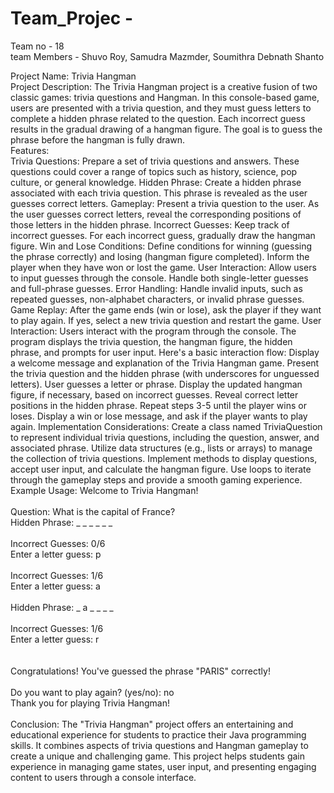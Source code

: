 # Team_Projec -
Team no - 18<br>
team Members - Shuvo Roy, Samudra Mazmder, Soumithra Debnath Shanto<br>

Project Name: Trivia Hangman<br>
Project Description: The Trivia Hangman project is a creative fusion of two classic games: trivia questions and Hangman. In this console-based game, users are presented with a trivia question, and they must guess letters to complete a hidden phrase related to the question. Each incorrect guess results in the gradual drawing of a hangman figure. The goal is to guess the phrase before the hangman is fully drawn.
<br>Features:<br>
Trivia Questions: Prepare a set of trivia questions and answers. These questions could cover a range of topics such as history, science, pop culture, or general knowledge.
Hidden Phrase: Create a hidden phrase associated with each trivia question. This phrase is revealed as the user guesses correct letters.
Gameplay: Present a trivia question to the user. As the user guesses correct letters, reveal the corresponding positions of those letters in the hidden phrase.
Incorrect Guesses: Keep track of incorrect guesses. For each incorrect guess, gradually draw the hangman figure.
Win and Lose Conditions: Define conditions for winning (guessing the phrase correctly) and losing (hangman figure completed). Inform the player when they have won or lost the game.
User Interaction: Allow users to input guesses through the console. Handle both single-letter guesses and full-phrase guesses.
Error Handling: Handle invalid inputs, such as repeated guesses, non-alphabet characters, or invalid phrase guesses.
Game Replay: After the game ends (win or lose), ask the player if they want to play again. If yes, select a new trivia question and restart the game.
User Interaction: Users interact with the program through the console. The program displays the trivia question, the hangman figure, the hidden phrase, and prompts for user input. Here's a basic interaction flow:
Display a welcome message and explanation of the Trivia Hangman game.
Present the trivia question and the hidden phrase (with underscores for unguessed letters).
User guesses a letter or phrase.
Display the updated hangman figure, if necessary, based on incorrect guesses.
Reveal correct letter positions in the hidden phrase.
Repeat steps 3-5 until the player wins or loses.
Display a win or lose message, and ask if the player wants to play again.
Implementation Considerations:
Create a class named TriviaQuestion to represent individual trivia questions, including the question, answer, and associated phrase.
Utilize data structures (e.g., lists or arrays) to manage the collection of trivia questions.
Implement methods to display questions, accept user input, and calculate the hangman figure.
Use loops to iterate through the gameplay steps and provide a smooth gaming experience.
Example Usage:
Welcome to Trivia Hangman!<br>
<br>
Question: What is the capital of France?<br>
Hidden Phrase: _ _ _ _ _ _<br>
<br>
Incorrect Guesses: 0/6<br>
Enter a letter guess: p<br>
<br>
Incorrect Guesses: 1/6<br>
Enter a letter guess: a<br>
<br>
Hidden Phrase: _ a _ _ _ _<br>
<br>
Incorrect Guesses: 1/6<br>
Enter a letter guess: r<br>
<br><br>
Congratulations! You've guessed the phrase "PARIS" correctly!<br>
<br>
Do you want to play again? (yes/no): no<br>
Thank you for playing Trivia Hangman!<br>
<br>
Conclusion: The "Trivia Hangman" project offers an entertaining and educational experience for students to practice their Java programming skills. It combines aspects of trivia questions and Hangman gameplay to create a unique and challenging game. This project helps students gain experience in managing game states, user input, and presenting engaging content to users through a console interface.
